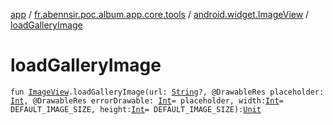[app](../../index.md) / [fr.abennsir.poc.album.app.core.tools](../index.md) / [android.widget.ImageView](index.md) / [loadGalleryImage](./load-gallery-image.md)

# loadGalleryImage

`fun `[`ImageView`](https://developer.android.com/reference/android/widget/ImageView.html)`.loadGalleryImage(url: `[`String`](https://kotlinlang.org/api/latest/jvm/stdlib/kotlin/-string/index.html)`?, @DrawableRes placeholder: `[`Int`](https://kotlinlang.org/api/latest/jvm/stdlib/kotlin/-int/index.html)`, @DrawableRes errorDrawable: `[`Int`](https://kotlinlang.org/api/latest/jvm/stdlib/kotlin/-int/index.html)` = placeholder, width: `[`Int`](https://kotlinlang.org/api/latest/jvm/stdlib/kotlin/-int/index.html)` = DEFAULT_IMAGE_SIZE, height: `[`Int`](https://kotlinlang.org/api/latest/jvm/stdlib/kotlin/-int/index.html)` = DEFAULT_IMAGE_SIZE): `[`Unit`](https://kotlinlang.org/api/latest/jvm/stdlib/kotlin/-unit/index.html)
